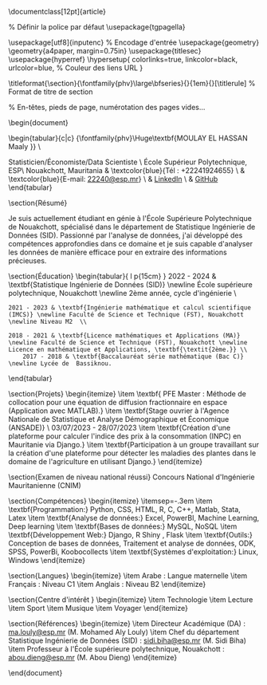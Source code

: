 \documentclass[12pt]{article}

% Définir la police par défaut
\usepackage{tgpagella}

\usepackage[utf8]{inputenc} % Encodage d'entrée
\usepackage{geometry}
\geometry{a4paper, margin=0.75in}
\usepackage{titlesec}
\usepackage{hyperref}
\hypersetup{
    colorlinks=true,
    linkcolor=black,
    urlcolor=blue, % Couleur des liens URL
}

\titleformat{\section}{\fontfamily{phv}\large\bfseries}{}{1em}{}[\titlerule] % Format de titre de section

% En-têtes, pieds de page, numérotation des pages vides...

\begin{document}

\begin{tabular}{c|c}
    {\fontfamily{phv}\Huge\textbf{MOULAY EL HASSAN Maaly }} \\
    
   Statisticien/Économiste/Data Scientiste \\ École Supérieur Polytechnique, ESP\\ Nouakchott, Mauritania   &
\textcolor{blue}{Tél : +22241924655}  \\
    &
    \textcolor{blue}{E-mail: 22240@esp.mr} \\
    &
    [LinkedIn](https://www.linkedin.com/feed/) \\
    &
    [GitHub](https://github.com/Maaly22240)
\end{tabular}

\section{Résumé}

Je suis actuellement étudiant en génie à l'École Supérieure Polytechnique de Nouakchott, spécialisé dans le département de Statistique Ingénierie de Données (SID). Passionné par l'analyse de données, j'ai développé des compétences approfondies dans ce domaine et je suis capable d'analyser les données de manière efficace pour en extraire des informations précieuses.

\section{Éducation}
\begin{tabular}{ l p{15cm} }
    2022 - 2024 & \textbf{Statistique Ingénierie de Données (SID)} \newline École supérieure polytechnique, Nouakchott \newline 2ème année, cycle d'ingénierie  \\ 

    2021 - 2023 & \textbf{Ingénierie mathématique et calcul scientifique (IMCS)} \newline Faculté de Science et Technique (FST), Nouakchott \newline Niveau M2  \\ 

    2018 - 2021 & \textbf{Licence mathématiques et Applications (MA)} \newline Faculté de Science et Technique (FST), Nouakchott \newline Licence en mathématique et Applications, \textbf{\textit{2ème.}} \\ 
        2017 - 2018 & \textbf{Baccalauréat série mathématique (Bac C)} \newline Lycée de  Bassiknou.

\end{tabular}

\section{Projets}
\begin{itemize}
\item \textbf{ PFE Master : Méthode de collocation pour une équation de diffusion fractionnaire en espace (Application avec MATLAB).}
    \item \textbf{Stage ouvrier à l'Agence Nationale de Statistique et Analyse Démographique et Économique (ANSADE)} \\ 
    03/07/2023 - 28/07/2023
    \item \textbf{Création d'une plateforme pour calculer l'indice des prix à la consommation (INPC) en Mauritanie via Django.}
    \item \textbf{Participation à un groupe travaillant sur la création d'une plateforme pour détecter les maladies des plantes dans le domaine de l'agriculture en utilisant Django.}
\end{itemize}

\section{Examen de niveau national réussi}
Concours National d'Ingénierie Mauritanienne (CNIM)

\section{Compétences}
\begin{itemize}
    \itemsep=-.3em
    \item \textbf{Programmation:} Python,  CSS, HTML, R, C, C++, Matlab, Stata, Latex
    \item \textbf{Analyse de données:} Excel, PowerBI, Machine Learning, Deep learning 
    \item \textbf{Bases de données:} MySQL, NoSQL
    \item \textbf{Développement Web:} Django, R Shiny , Flask
    \item \textbf{Outils:} Conception de bases de données, Traitement et analyse de données, ODK, SPSS, PowerBi, Koobocollects
    \item \textbf{Systèmes d'exploitation:} Linux, Windows
\end{itemize}

\section{Langues}
\begin{itemize}
    \item Arabe : Langue maternelle 
    \item Français : Niveau C1
    \item Anglais : Niveau B2
\end{itemize}

\section{Centre d'intérêt }
\begin{itemize}
    \item Technologie 
    \item Lecture 
    \item Sport
    \item Musique 
    \item Voyager
\end{itemize}

\section{Références}
\begin{itemize}
\item Directeur Académique (DA) : [ma.louly@esp.mr](mailto:ma.louly@esp.mr) (M. Mohamed Aly Louly)
\item Chef du département Statistique Ingénierie de Données (SID) : [sidi.biha@esp.mr](mailto:sidi.biha@esp.mr) (M. Sidi Biha)
\item Professeur à l'École supérieure polytechnique, Nouakchott : [abou.dieng@esp.mr](mailto:abou.dieng@esp.mr) (M. Abou Dieng)
\end{itemize}

\end{document}
